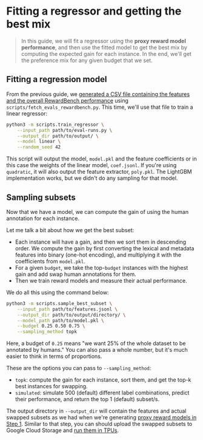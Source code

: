 # Fitting a regressor and getting the best mix

> In this guide, we will fit a regressor using the **proxy reward model performance**, and then use the fitted model to get the best mix by computing the expected gain for each instance.
> In the end, we'll get the preference mix for any given budget that we set.

## Fitting a regression model

From the previous guide, we [generated a CSV file containing the features and the overall RewardBench performance](https://github.com/allenai/human-pref-datamodel/blob/main/docs/02-evaluating-proxy-reward-models.md#fetch-all-results-and-combine-it-with-the-features) using `scripts/fetch_evals_rewardbench.py`.
This time, we'll use that file to train a linear regressor:

```sh
python3 -m scripts.train_regressor \
    --input_path path/to/eval-runs.py \
    --output_dir path/to/output/ \
    --model linear \
    --random_seed 42
```

This script will output the model, `model.pkl` and the feature coefficients or in this case the weights of the linear model, `coef.jsonl`.
If you're using `quadratic`, it will also output the feature extractor, `poly.pkl`.
The LightGBM implementation works, but we didn't do any sampling for that model.

## Sampling subsets

Now that we have a model, we can compute the gain of using the human annotation for each instance.

Let me talk a bit about how we get the best subset:

- Each instance will have a gain, and then we sort them in descending order. We compute the gain by first converting the lexical and metadata features into binary (one-hot encoding), and multiplying it with the coefficients from `model.pkl`.
- For a given `budget`, we take the top-`budget` instances with the highest gain and add swap human annotations for them.
- Then we train reward models and measure their actual performance.

We do all this using the command below:

```sh
python3 -m scripts.sample_best_subset \
    --input_path path/to/features.jsonl \
    --output_dir path/to/output/directory/ \
    --model_path path/to/model.pkl \
    --budget 0.25 0.50 0.75 \
    --sampling_method topk
```

Here, a budget of `0.25` means "we want 25% of the whole dataset to be annotated by humans."
You can also pass a whole number, but it's much easier to think in terms of proportions.

These are the options you can pass to `--sampling_method`:

- `topk`: compute the gain for each instance, sort them, and get the top-k best instances for swapping.
- `simulated`: simulate 500 (default) different label combinations, predict their performance, and return the top 1 (default) subset/s.

The output directory in `--output_dir` will contain the features and actual swapped subsets as we had when we're generating [proxy reward models in Step 1](https://github.com/allenai/human-pref-datamodel/blob/main/docs/01-training-proxy-reward-models.md#create-proxy-dpo-training-datasets).
Similar to that step, you can should upload the swapped subsets to Google Cloud Storage and [run them in TPUs](https://github.com/allenai/human-pref-datamodel/blob/main/docs/01-training-proxy-reward-models.md#train-reward-models-on-a-tpu).
